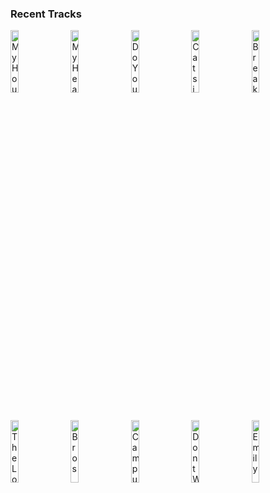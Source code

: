 ### Recent Tracks
[<img src='https://lastfm.freetls.fastly.net/i/u/300x300/2a3db341bf73d768b9584d3c6ed77753.png' width='16%' height='16%' alt='My House'>](https://www.last.fm/music/flo%2brida/_/my%2bhouse)&nbsp;&nbsp;&nbsp;&nbsp;[<img src='https://lastfm.freetls.fastly.net/i/u/300x300/45869cddc3bc444a4f544113f81fd777.png' width='16%' height='16%' alt='My Hearts Always Yours'>](https://www.last.fm/music/arkells/_/my%2bheart%2527s%2balways%2byours)&nbsp;&nbsp;&nbsp;&nbsp;[<img src='https://lastfm.freetls.fastly.net/i/u/300x300/2df01826f340f31b072bd823cf8c99a8.png' width='16%' height='16%' alt='Do You Really Wanna Know?'>](https://www.last.fm/music/sea%2bgirls/_/do%2byou%2breally%2bwanna%2bknow%253f)&nbsp;&nbsp;&nbsp;&nbsp;[<img src='https://lastfm.freetls.fastly.net/i/u/300x300/ce705b3b659c9b909cb3b8888b6e0477.png' width='16%' height='16%' alt='Cats in the Cradle'>](https://www.last.fm/music/harry%2bchapin/_/cat%2527s%2bin%2bthe%2bcradle)&nbsp;&nbsp;&nbsp;&nbsp;[<img src='https://lastfm.freetls.fastly.net/i/u/300x300/b3c704f809b0819492ccc7030e8c2a23.png' width='16%' height='16%' alt='Breaking Free'>](https://www.last.fm/music/night%2briots/_/breaking%2bfree)&nbsp;&nbsp;&nbsp;&nbsp;<br>[<img src='https://lastfm.freetls.fastly.net/i/u/300x300/870d8a50338cda019f2827d14ba19f85.png' width='16%' height='16%' alt='The Longest Drive'>](https://www.last.fm/music/vhs%2bcollection/_/the%2blongest%2bdrive)&nbsp;&nbsp;&nbsp;&nbsp;[<img src='https://lastfm.freetls.fastly.net/i/u/300x300/045ea4dff9234bb4cb511d89f2c93655.png' width='16%' height='16%' alt='Bros'>](https://www.last.fm/music/wolf%2balice/_/bros)&nbsp;&nbsp;&nbsp;&nbsp;[<img src='https://lastfm.freetls.fastly.net/i/u/300x300/61fe67ac1045c545a57bfc81da022f91.png' width='16%' height='16%' alt='Campus'>](https://www.last.fm/music/vampire%2bweekend/_/campus)&nbsp;&nbsp;&nbsp;&nbsp;[<img src='https://lastfm.freetls.fastly.net/i/u/300x300/dbe75fd73ca085e443e82a38f002e670.png' width='16%' height='16%' alt='Dont Wait Up'>](https://www.last.fm/music/robert%2bdelong/_/don%2527t%2bwait%2bup)&nbsp;&nbsp;&nbsp;&nbsp;[<img src='https://lastfm.freetls.fastly.net/i/u/300x300/8467b0c0a2e160e174facf141c1b1614.png' width='16%' height='16%' alt='Emily'>](https://www.last.fm/music/two%2bfriends/_/emily)&nbsp;&nbsp;&nbsp;&nbsp;<br>